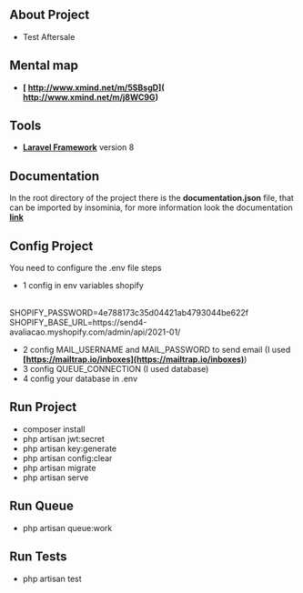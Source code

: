 ## About Project

- Test Aftersale

## Mental map
 
- **[ http://www.xmind.net/m/5SBsgD]( http://www.xmind.net/m/j8WC9G)** 

## Tools
 
 - **[Laravel Framework](https://laravel.com/)** version 8

## Documentation

 In the root directory of the project there is the <b>documentation.json</b> file, that can be imported by insominia, for more information look the documentation **[link](https://support.insomnia.rest/article/52-importing-and-exporting-data)**

## Config Project

You need to configure the .env file steps

- 1 config in env variables shopify
<br />
SHOPIFY_PASSWORD=4e788173c35d04421ab4793044be622f
<br />
SHOPIFY_BASE_URL=https://send4-avaliacao.myshopify.com/admin/api/2021-01/
 
- 2 config MAIL_USERNAME and MAIL_PASSWORD to send email (I used **[https://mailtrap.io/inboxes](https://mailtrap.io/inboxes)**)
- 3 config QUEUE_CONNECTION (I used database)
- 4 config your database in .env


## Run Project

- composer install 
- php artisan jwt:secret 
- php artisan key:generate
- php artisan config:clear
- php artisan migrate
- php artisan serve
## Run Queue
- php artisan queue:work

## Run Tests

- php artisan test
